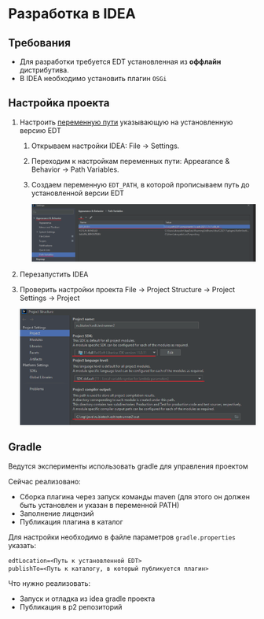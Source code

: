 # Разработка в IDEA

## Требования

* Для разработки требуется EDT установленная из **оффлайн** дистрибутива.
* В IDEA необходимо установить плагин `OSGi`

## Настройка проекта

1. Настроить [переменную пути](https://www.jetbrains.com/help/idea/absolute-path-variables.html#ignored-path-variables) указывающую на установленную версию EDT
   1. Открываем настройки IDEA: File → Settings.
   2. Переходим к настройкам переменных пути: Appearance & Behavior → Path Variables.
   3. Создаем переменную `EDT_PATH`, в которой прописываем путь до установленной версии EDT

      ![Переменные пути](images/settings-path-variables.png)
2. Перезапустить IDEA
3. Проверить настройки проекта File → Project Structure → Project Settings → Project

   ![Настройки проекта](images/settings-project.png)

## Gradle

Ведутся эксперименты использовать gradle для управления проектом

Сейчас реализовано:

* Сборка плагина через запуск команды maven (для этого он должен быть установлен и указан в переменной PATH)
* Заполнение лицензий
* Публикация плагина в каталог

Для настройки необходимо в файле параметров `gradle.properties` указать:

```properties
edtLocation=<Путь к установленной EDT>
publishTo=<Путь к каталогу, в который публикуется плагин>
```

Что нужно реализовать:

* Запуск и отладка из idea gradle проекта
* Публикация в p2 репозиторий

